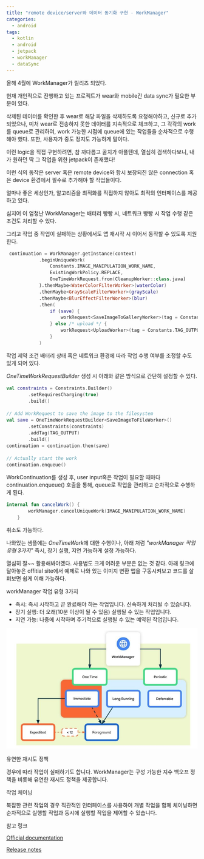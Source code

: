 ```yaml
---
title: "remote device/server와 데이터 동기화 구현 - WorkManager"
categories:
  - android
tags:
  - kotlin
  - android
  - jetpack
  - workManager
  - dataSync
---
```


올해 4월에 WorkManager가 릴리즈 되었다.  

현재 개인적으로 진행하고 있는 프로젝트가 wear와 mobile간 data sync가 필요한 부분이 있다.  

삭제된 데이터를 확인한 후 wear로 해당 파일을 삭제하도록 요청해야하고, 신규로 추가되었으나, 미처 wear로 전송하지 못한 데이터를 지속적으로 체크하고, 그 각각의 work를 queue로 관리하여, work 가능한 시점에 queue에 있는 작업들을 순차적으로 수행해야 했다.
또한, 사용자가 중도 정지도 가능하게 말이다. 

이런 logic을 직접 구현하려면, 참 까다롭고 골치가 아플텐데, 열심히 검색하다보니, 내가 원하던 딱 그 작업을 위한 jetpack이 존재했다! 

이런 식의 동작은 server 혹은 remote device와 항시 보장되진 않은 connection 혹은 device 환경에서 필수로 추가해야 할 작업들이다.   

얼마나 좋은 세상인가, 알고리즘을 최적화를 직접하지 않아도 최적의 인터페이스를 제공하고 있다. 

심지어 이 엄청난 WorkManager는 배터리 빵빵 시, 네트워크 빵빵 시 작업 수행 같은 조건도 처리할 수 있다. 

그리고 작업 중 작업이 실패하는 상황에서도 앱 재시작 시 이어서 동작할 수 있도록 지원한다. 

~~~kotlin
 continuation = WorkManager.getInstance(context)
            .beginUniqueWork(
                Constants.IMAGE_MANIPULATION_WORK_NAME,
                ExistingWorkPolicy.REPLACE,
                OneTimeWorkRequest.from(CleanupWorker::class.java)
            ).thenMaybe<WaterColorFilterWorker>(waterColor)
            .thenMaybe<GrayScaleFilterWorker>(grayScale)
            .thenMaybe<BlurEffectFilterWorker>(blur)
            .then(
                if (save) {
                    workRequest<SaveImageToGalleryWorker>(tag = Constants.TAG_OUTPUT)
                } else /* upload */ {
                    workRequest<UploadWorker>(tag = Constants.TAG_OUTPUT)
                }
            )
 ~~~   

작업 제약 조건 배터리 상태 혹은 네트워크 환경에 따라 작업 수행 여부를 조정할 수도 있게 되어 있다.  

*OneTimeWorkRequestBuilder* 생성 시 아래와 같은 방식으로 간단히 설정할 수 있다. 
~~~kotlin
val constraints = Constraints.Builder()
        .setRequiresCharging(true)
        .build()

// Add WorkRequest to save the image to the filesystem
val save = OneTimeWorkRequestBuilder<SaveImageToFileWorker>()
        .setConstraints(constraints)
        .addTag(TAG_OUTPUT)
        .build()
continuation = continuation.then(save)

// Actually start the work
continuation.enqueue()
 ~~~  

 WorkContinuation를 생성 후, 
 user input혹은 작업이 필요할 때마다 continuation.enqueue() 호출을 통해, queue로 작업을 관리하고 순차적으로 수행하게 된다.

~~~kotlin
internal fun cancelWork() {
        workManager.cancelUniqueWork(IMAGE_MANIPULATION_WORK_NAME)
    }
~~~  

취소도 가능하다.   

나와있는 샘플에는 *OneTimeWork*에 대한 수행이나, 아래 처럼 *"workManager 작업 유형 3가지"* 즉시, 장기 실행, 지연 가능하게 설정 가능하다. 

열심히 잘~~ 활용해봐야겠다.  사용법도 크게 어려운 부분은 없는 것 같다. 
아래 링크에 달아놓은 offitial site에서 예제로 나와 있는 이미지 변환 앱을 구동시켜보고 코드를 살펴보면 쉽게 이해 가능하다. 


workManager 작업 유형 3가지  

- 즉시: 즉시 시작하고 곧 완료해야 하는 작업입니다. 신속하게 처리될 수 있습니다.  
- 장기 실행: 더 오래(10분 이상이 될 수 있음) 실행될 수 있는 작업입니다.  
- 지연 가능: 나중에 시작하며 주기적으로 실행될 수 있는 예약된 작업입니다.

<p align="center">
<img src="/assets/jetpack_workmanager.jpg">  
</p>

유연한 재시도 정책  

경우에 따라 작업이 실패하기도 합니다. WorkManager는 구성 가능한 지수 백오프 정책을 비롯해 유연한 재시도 정책을 제공합니다.

작업 체이닝   

복잡한 관련 작업의 경우 직관적인 인터페이스를 사용하여 개별 작업을 함께 체이닝하면 순차적으로 실행할 작업과 동시에 실행할 작업을 제어할 수 있습니다.  




참고 링크  
  
[Official documentation](https://developer.android.com/topic/libraries/architecture/workmanager/)

[Release notes](https://developer.android.com/jetpack/androidx/releases/work)

